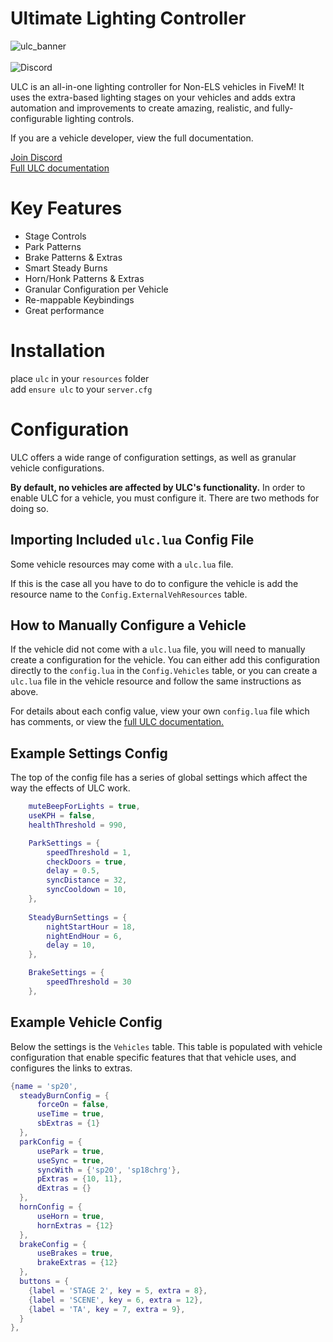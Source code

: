 # Ultimate Lighting Controller
![ulc_banner](https://user-images.githubusercontent.com/48927090/209438952-b931af04-f7b5-45bb-b2df-514d6c28d751.png)<br><br>
<img alt="Discord" src="https://img.shields.io/discord/603591936372244501?label=Discord&logo=Discord&logoColor=white">


ULC is an all-in-one lighting controller for Non-ELS vehicles in FiveM! It uses the extra-based lighting stages on your vehicles and adds extra automation and improvements to create amazing, realistic, and fully-configurable lighting controls.

If you are a vehicle developer, view the full documentation.

[Join Discord](https://discord.gg/dwnstr-fivem)<br>
[Full ULC documentation](https://dawnstar.gitbook.io/vehicle-docs/ulc/overview)<br>

# Key Features
- Stage Controls
- Park Patterns
- Brake Patterns & Extras
- Smart Steady Burns
- Horn/Honk Patterns & Extras
- Granular Configuration per Vehicle
- Re-mappable Keybindings
- Great performance

# Installation
place ``ulc`` in your ``resources`` folder<br>
add ``ensure ulc`` to your ``server.cfg``

# Configuration
ULC offers a wide range of configuration settings, as well as granular vehicle configurations.

**By default, no vehicles are affected by ULC's functionality.** In order to enable ULC for a vehicle, you must configure it. There are two methods for doing so.

## Importing Included ``ulc.lua`` Config File
Some vehicle resources may come with a ``ulc.lua`` file. 

If this is the case all you have to do to configure the vehicle is add the resource name to the ``Config.ExternalVehResources`` table.

## How to Manually Configure a Vehicle
If the vehicle did not come with a ``ulc.lua`` file, you will need to manually create a configuration for the vehicle. You can either add this configuration directly to the ``config.lua`` in the ``Config.Vehicles`` table, or you can create a ``ulc.lua`` file in the vehicle resource and follow the same instructions as above.

For details about each config value, view your own ``config.lua`` file which has comments, or view the [full ULC documentation.](https://github.com/dwnstr/vehicle-docs/wiki/ULC)

## Example Settings Config

The top of the config file has a series of global settings which affect the way the effects of ULC work. 

```lua
    muteBeepForLights = true,
    useKPH = false,
    healthThreshold = 990,

    ParkSettings = {
        speedThreshold = 1,
        checkDoors = true,
        delay = 0.5,
        syncDistance = 32,
        syncCooldown = 10,
    },
    
    SteadyBurnSettings = {
        nightStartHour = 18,
        nightEndHour = 6,
        delay = 10,
    },

    BrakeSettings = {
        speedThreshold = 30
    },
```

## Example Vehicle Config

Below the settings is the ``Vehicles`` table. This table is populated with vehicle configuration that enable specific features that that vehicle uses, and configures the links to extras.

```lua
{name = 'sp20',
  steadyBurnConfig = {
      forceOn = false,
      useTime = true,
      sbExtras = {1}
  },
  parkConfig = {
      usePark = true,
      useSync = true,
      syncWith = {'sp20', 'sp18chrg'},
      pExtras = {10, 11},
      dExtras = {}
  },
  hornConfig = {
      useHorn = true,
      hornExtras = {12}
  },
  brakeConfig = {
      useBrakes = true,
      brakeExtras = {12}
  },
  buttons = {
    {label = 'STAGE 2', key = 5, extra = 8},
    {label = 'SCENE', key = 6, extra = 12},
    {label = 'TA', key = 7, extra = 9},
  }
},
```
